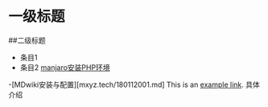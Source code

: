 # 一级标题 
##二级标题 

- 条目1
- 条目2
[manjaro安装PHP环境](work1.md)

-[MDwiki安装与配置][mxyz.tech/180112001.md]
This is an [example link](http://example.com/).
具体介绍
